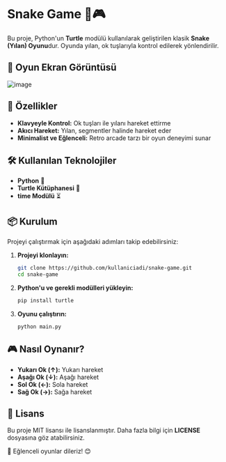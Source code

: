 # Snake Game 🐍🎮

Bu proje, Python'un **Turtle** modülü kullanılarak geliştirilen klasik **Snake (Yılan) Oyunu**dur. Oyunda yılan, ok tuşlarıyla kontrol edilerek yönlendirilir.
## 📸 Oyun Ekran Görüntüsü
![image](https://github.com/user-attachments/assets/dab6a745-2d2c-4ea9-bde2-099b9c2d6fa0)




## 🚀 Özellikler
- **Klavyeyle Kontrol:** Ok tuşları ile yılanı hareket ettirme
- **Akıcı Hareket:** Yılan, segmentler halinde hareket eder
- **Minimalist ve Eğlenceli:** Retro arcade tarzı bir oyun deneyimi sunar

## 🛠 Kullanılan Teknolojiler
- **Python** 🐍
- **Turtle Kütüphanesi** 🎨
- **time Modülü** ⏳

## 📦 Kurulum
Projeyi çalıştırmak için aşağıdaki adımları takip edebilirsiniz:

1. **Projeyi klonlayın:**
   ```bash
   git clone https://github.com/kullaniciadi/snake-game.git
   cd snake-game
   ```
2. **Python'u ve gerekli modülleri yükleyin:**
   ```bash
   pip install turtle
   ```
3. **Oyunu çalıştırın:**
   ```bash
   python main.py
   ```

## 🎮 Nasıl Oynanır?
- **Yukarı Ok (↑):** Yukarı hareket
- **Aşağı Ok (↓):** Aşağı hareket
- **Sol Ok (←):** Sola hareket
- **Sağ Ok (→):** Sağa hareket

## 📜 Lisans
Bu proje MIT lisansı ile lisanslanmıştır. Daha fazla bilgi için **LICENSE** dosyasına göz atabilirsiniz.

🚀 Eğlenceli oyunlar dileriz! 😊
